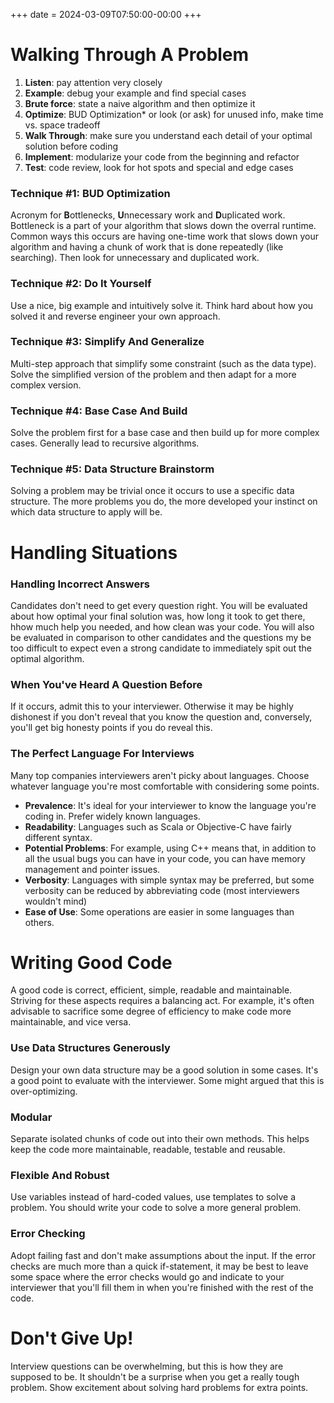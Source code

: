 +++
date = 2024-03-09T07:50:00-00:00
+++

# Walking Through A Problem

1. **Listen**: pay attention very closely
2. **Example**: debug your example and find special cases
3. **Brute force**: state a naive algorithm and then optimize it
4. **Optimize**: BUD Optimization\* or look (or ask) for unused info, make time vs. space tradeoff
5. **Walk Through**: make sure you understand each detail of your optimal solution before coding
6. **Implement**: modularize your code from the beginning and refactor
7. **Test**: code review, look for hot spots and special and edge cases

### Technique #1: BUD Optimization

Acronym for **B**ottlenecks, **U**nnecessary work and **D**uplicated work. Bottleneck is a part of your algorithm that slows down the overral runtime. Common ways this occurs are having one-time work that slows down your algorithm and having a chunk of work that is done repeatedly (like searching). Then look for unnecessary and duplicated work.

### Technique #2: Do It Yourself

Use a nice, big example and intuitively solve it. Think hard about how you solved it and reverse engineer your own approach.

### Technique #3: Simplify And Generalize

Multi-step approach that simplify some constraint (such as the data type). Solve the simplified version of the problem and then adapt for a more complex version.

### Technique #4: Base Case And Build

Solve the problem first for a base case and then build up for more complex cases. Generally lead to recursive algorithms.

### Technique #5: Data Structure Brainstorm

Solving a problem may be trivial once it occurs to use a specific data structure. The more problems you do, the more developed your instinct on which data structure to apply will be.

# Handling Situations

### Handling Incorrect Answers

Candidates don't need to get every question right. You will be evaluated about how optimal your final solution was, how long it took to get there, hhow much help you needed, and how clean was your code. You will also be evaluated in comparison to other candidates and the questions my be too difficult to expect even a strong candidate to immediately spit out the optimal algorithm.

### When You've Heard A Question Before

If it occurs, admit this to your interviewer. Otherwise it may be highly dishonest if you don't reveal that you know the question and, conversely, you'll get big honesty points if you do reveal this.

### The Perfect Language For Interviews

Many top companies interviewers aren't picky about languages. Choose whatever language you're most comfortable with considering some points.

- **Prevalence**: It's ideal for your interviewer to know the language you're coding in. Prefer widely known languages.
- **Readability**: Languages such as Scala or Objective-C have fairly different syntax.
- **Potential Problems**: For example, using C++ means that, in addition to all the usual bugs you can have in your code, you can have memory management and pointer issues.
- **Verbosity**: Languages with simple syntax may be preferred, but some verbosity can be reduced by abbreviating code (most interviewers wouldn't mind)
- **Ease of Use**: Some operations are easier in some languages than others.

# Writing Good Code

A good code is correct, efficient, simple, readable and maintainable. Striving for these aspects requires a balancing act. For example, it's often advisable to sacrifice some degree of efficiency to make code more maintainable, and vice versa.

### Use Data Structures Generously

Design your own data structure may be a good solution in some cases. It's a good point to evaluate with the interviewer. Some might argued that this is over-optimizing.

### Modular

Separate isolated chunks of code out into their own methods. This helps keep the code more maintainable, readable, testable and reusable.

### Flexible And Robust

Use variables instead of hard-coded values, use templates to solve a problem. You should write your code to solve a more general problem.

### Error Checking

Adopt failing fast and don't make assumptions about the input. If the error checks are much more than a quick if-statement, it may be best to leave some space where the error checks would go and indicate to your interviewer that you'll fill them in when you're finished with the rest of the code.

# Don't Give Up!

Interview questions can be overwhelming, but this is how they are supposed to be. It shouldn't be a surprise when you get a really tough problem. Show excitement about solving hard problems for extra points.
